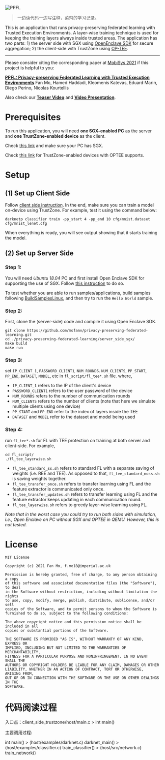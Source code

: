 ![PPFL](ppfl_logo.png)

> 一边读代码一边写注释，菜鸡的学习记录。

This is an application that runs privacy-preserving federated learning with Trusted Execution Environments. A layer-wise training technique is used for keeping the training layers always inside trusted areas. The application has two parts: 1) the server side with SGX using [OpenEnclave SDK](https://github.com/openenclave/openenclave) for secure aggregation; 2) the client-side with TrustZone using [OP-TEE](https://www.op-tee.org/).

---------------------------
Please consider citing the corresponding paper at [MobiSys 2021](https://www.sigmobile.org/mobisys/2021/) if this project is helpful to you:


**[PPFL: Privacy-preserving Federated Learning with Trusted Execution Environments](https://arxiv.org/abs/2104.14380)** Fan Mo, Hamed Haddadi, Kleomenis Katevas, Eduard Marin, Diego Perino, Nicolas Kourtellis

Also check our **[Teaser Video](https://www.youtube.com/watch?v=pBtsA0NGDzs)** and **[Video Presentation](https://www.youtube.com/watch?v=r5yxjo5V1L8)**.


# Prerequisites
To run this application, you will need **one SGX-enabled PC** as the server and **one TrustZone-enabled device** as the client.

Check [this link](https://github.com/ayeks/SGX-hardware) and make sure your PC has SGX.

Check [this link](https://optee.readthedocs.io/en/latest/general/platforms.html#platforms-supported) for TrustZone-enabled devices with OPTEE supports.


# Setup
## (1) Set up Client Side

Follow [client side instruction](client_side_trustzone/README.md). In the end, make sure you can train a model on-device using TrustZone. For example, test it using the command below:

```
darknetp classifier train -pp_start 4 -pp_end 10 cfg/mnist.dataset cfg/mnist_lenet.cfg
```

When everything is ready, you will see output showing that it starts training the model.


## (2) Set up Server Side


### Step 1:

You will need *Ubuntu 18.04* PC and first install Open Enclave SDK for supporting the use of SGX. Follow [this instruction](https://github.com/openenclave/openenclave/blob/master/docs/GettingStartedDocs/install_oe_sdk-Ubuntu_18.04.md) to do so.

To test whether you are able to run samples/applications, build samples following [BuildSamplesLinux](https://github.com/openenclave/openenclave/blob/master/samples/BuildSamplesLinux.md), and then try to run the `Hello World` sample.

### Step 2:

First, clone the (server-side) code and compile it using Open Enclave SDK.

```
git clone https://github.com/mofanv/privacy-preserving-federated-learning.git
cd ./privacy-preserving-federated-learning/server_side_sgx/
make build
make run
```

### Step 3:

set `IP_CLIENT_1`, `PASSWORD_CLIENT1`, `NUM_ROUNDS`. `NUM_CLIENTS`, `PP_START`, `PP_END`, `DATASET`, `MODEL`, etc in `fl_script/fl_tee*.sh` file. where,

- `IP_CLIENT_1` refers to the IP of the client's device
- `PASSWORD_CLIENT1` refers to the user password of the device
- `NUM_ROUNDS` refers to the number of communication rounds
- `NUM_CLIENTS` refers to the number of clients (note that here we simulate multiple clients using one device)
- `PP_START` and `PP_END` refer to the index of layers inside the TEE
- `DATASET` and `MODEL` refer to the dataset and model being used


### Step 4:

run `fl_tee*.sh` for FL with TEE protection on training at both server and client-side. For example,

```
cd fl_script/
./fl_tee_layerwise.sh
```

- `fl_tee_standard_ss.sh` refers to standard FL with a separate saving of weights (i.e. REE and TEE). As opposed to that, `fl_tee_standard_noss.sh` is saving weights together.
- `fl_tee_transfer_once.sh` refers to transfer learning using FL and the feature extractor is communicated only once.
- `fl_tee_transfer_updates.sh` refers to transfer learning using FL and the feature extractor keeps updating in each communication round.
- `fl_tee_layerwise.sh` refers to greedy layer-wise learning using FL.



*Note that in the worst case you could try to run both sides with simulation, i.e., Open Enclave on PC without SGX and OPTEE in QEMU. However, this is not tested.*


# License
```
MIT License

Copyright (c) 2021 Fan Mo, f.mo18@imperial.ac.uk

Permission is hereby granted, free of charge, to any person obtaining a copy
of this software and associated documentation files (the "Software"), to deal
in the Software without restriction, including without limitation the rights
to use, copy, modify, merge, publish, distribute, sublicense, and/or sell
copies of the Software, and to permit persons to whom the Software is
furnished to do so, subject to the following conditions:

The above copyright notice and this permission notice shall be included in all
copies or substantial portions of the Software.

THE SOFTWARE IS PROVIDED "AS IS", WITHOUT WARRANTY OF ANY KIND, EXPRESS OR
IMPLIED, INCLUDING BUT NOT LIMITED TO THE WARRANTIES OF MERCHANTABILITY,
FITNESS FOR A PARTICULAR PURPOSE AND NONINFRINGEMENT. IN NO EVENT SHALL THE
AUTHORS OR COPYRIGHT HOLDERS BE LIABLE FOR ANY CLAIM, DAMAGES OR OTHER
LIABILITY, WHETHER IN AN ACTION OF CONTRACT, TORT OR OTHERWISE, ARISING FROM,
OUT OF OR IN CONNECTION WITH THE SOFTWARE OR THE USE OR OTHER DEALINGS IN THE
SOFTWARE.
```

# 代码阅读过程
入口点：client_side_trustzone/host/main.c > int main()

主要调用过程:

int main() > (host/examples/darknet.c) darknet_main() > (host/examples/classifier.c) train_classifier() > (host/src/network.c) train_network()
